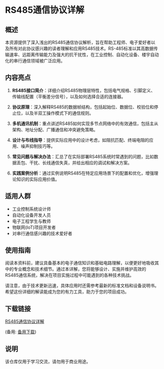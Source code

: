 # RS485通信协议详解

## 概述

本资源提供了深入浅出的RS485通信协议解析，旨在帮助工程师、电子爱好者以及所有对此协议感兴趣的读者理解和应用RS485技术。RS-485标准以其高数据传输速率、远距离传输能力及强大的抗干扰性，在工业控制、自动化设备、楼宇自动化的串行通信领域被广泛应用。

## 内容亮点

1. **RS485接口简介**：详细介绍RS485物理层特性，包括电气规格、引脚定义、传输线配置（平衡差分信号），以及如何选择合适的连接器。

2. **协议原理**：深入解释RS485的数据帧结构，包括起始位、数据位、校验位和停止位，以及半双工操作模式下的通信规则。

3. **多机通讯机制**：重点讲述RS485如何实现多节点网络中的有效通信，包括主从架构、地址分配、广播通信和冲突避免策略。

4. **设计与布线指导**：提供实际应用中的设计考虑，如阻抗匹配、终端电阻的应用、噪声抑制技巧等。

5. **常见问题与解决办法**：汇总了在实际部署RS485系统时常遇到的问题，比如数据丢包、干扰、长线通信失真，并给出相应的调试和解决方案。

6. **实践案例分析**：通过实例说明RS485在特定应用场景下的配置和优化，增强理论知识的实际应用价值。

## 适用人群

- 工业控制系统设计师
- 自动化设备开发人员
- 电子工程学生与教师
- 物联网(IoT)项目开发者
- 对串行通信感兴趣的技术爱好者

## 使用指南

阅读本资料前，建议具备基本的电子通信知识和基础电路理解，以便更好地吸收其中的专业概念和技术细节。通过本详解，您将能够设计、实施并维护高效的RS485通信系统，解决在项目实施过程中可能遇到的各种技术挑战。

请注意，由于技术更新迅速，具体应用时还需参考最新的标准文档和设备说明书。希望这份详细的解读能成为您的有力工具，助力于您的项目成功。

## 下载链接
[RS485通信协议详解](https://pan.quark.cn/s/cfb740b47717) 

(备用: [备用下载](https://pan.baidu.com/s/1vVqsM5Yjq-rx5-nD6qA6hA?pwd=1234))

## 说明

该仓库仅用于学习交流，请勿用于商业用途。
